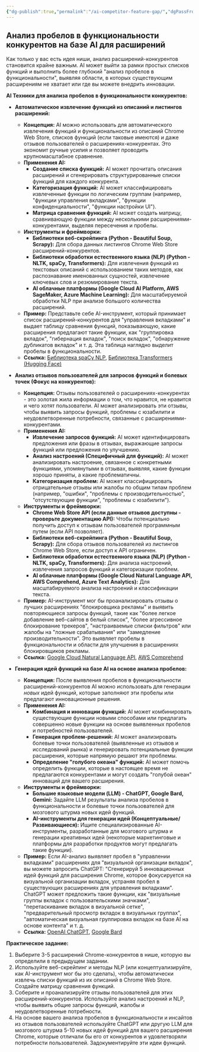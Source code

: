 ```yaml
---
{"dg-publish":true,"permalink":"/ai-competitor-feature-gap/","dgPassFrontmatter":true}
---
```




## Анализ пробелов в функциональности конкурентов на базе AI для расширений

Как только у вас есть идея ниши, анализ расширений-конкурентов становится крайне важным. AI может выйти за рамки простых списков функций и выполнить более глубокий "анализ пробелов в функциональности", выявляя области, в которых существующим расширениям не хватает или где вы можете внедрить инновации.

**AI Техники для анализа пробелов в функциональности конкурентов:**

*   **Автоматическое извлечение функций из описаний и листингов расширений:**
    *   **Концепция:** AI можно использовать для автоматического извлечения функций и функциональности из описаний Chrome Web Store, списков функций (если таковые имеются) и даже отзывов пользователей о расширениях-конкурентах. Это экономит ручные усилия и позволяет проводить крупномасштабное сравнение.
    *   **Применения AI:**
        *   **Создание списка функций:** AI может прочитать описания расширений и сгенерировать структурированные списки функций для каждого конкурента.
        *   **Категоризация функций:** AI может классифицировать извлеченные функции по логическим группам (например, "функции управления вкладками", "функции конфиденциальности", "функции настройки UI").
        *   **Матрица сравнения функций:** AI может создать матрицу, сравнивающую функции между несколькими расширениями-конкурентами, выделяя пересечения и пробелы.
    *   **Инструменты и фреймворки:**
        *   **Библиотеки веб-скрейпинга (Python - Beautiful Soup, Scrapy):** Для сбора данных листингов Chrome Web Store расширений-конкурентов.
        *   **Библиотеки обработки естественного языка (NLP) (Python - NLTK, spaCy, Transformers):** Для извлечения функций из текстовых описаний с использованием таких методов, как распознавание именованных сущностей, извлечение ключевых слов и резюмирование текста.
        *   **AI облачные платформы (Google Cloud AI Platform, AWS SageMaker, Azure Machine Learning):** Для масштабируемой обработки NLP при анализе большого количества расширений.
    *   **Пример:** Представьте себе AI-инструмент, который принимает список расширений-конкурентов для "управления вкладками" и выдает таблицу сравнения функций, показывающую, какие расширения предлагают такие функции, как "группировка вкладок", "гибернация вкладок", "поиск вкладок", "обнаружение дубликатов вкладок" и т. д. Эта таблица наглядно выделит пробелы в функциональности.
    *   **Ссылка:** [Библиотека spaCy NLP](https://spacy.io/), [Библиотека Transformers (Hugging Face)](https://huggingface.co/transformers/)

*   **Анализ отзывов пользователей для запросов функций и болевых точек (Фокус на конкурентов):**
    *   **Концепция:** Отзывы пользователей о расширениях-конкурентах - это золотая жила информации о том, что нравится, не нравится и чего хотят пользователи. AI может анализировать эти отзывы, чтобы выявить запросы функций, проблемы с юзабилити и неудовлетворенные потребности, связанные с расширениями-конкурентами.
    *   **Применения AI:**
        *   **Извлечение запросов функций:** AI может идентифицировать предложения или фразы в отзывах, выражающие запросы функций или предложения по улучшению.
        *   **Анализ настроений (Специфичный для функций):** AI может анализировать настроение, связанное с конкретными функциями, упомянутыми в отзывах, выявляя, какие функции хорошо приняты, а какие проблематичны.
        *   **Категоризация проблем:** AI может классифицировать отрицательные отзывы или жалобы по общим типам проблем (например, "ошибки", "проблемы с производительностью", "отсутствующие функции", "проблемы с юзабилити").
    *   **Инструменты и фреймворки:**
        *   **Chrome Web Store API (если данные отзывов доступны - проверьте документацию API):** Чтобы потенциально получить доступ к отзывам пользователей программным путем (если API позволяет).
        *   **Библиотеки веб-скрейпинга (Python - Beautiful Soup, Scrapy):** Для сбора отзывов пользователей из листингов Chrome Web Store, если доступ к API ограничен.
        *   **Библиотеки обработки естественного языка (NLP) (Python - NLTK, spaCy, Transformers):** Для анализа настроений, извлечения запросов функций и категоризации проблем.
        *   **AI облачные платформы (Google Cloud Natural Language API, AWS Comprehend, Azure Text Analytics):** Для масштабируемого анализа настроений и классификации текста.
    *   **Пример:** AI-инструмент мог бы проанализировать отзывы о лучших расширениях "блокировщика рекламы" и выявить повторяющиеся запросы функций, такие как "более легкое добавление веб-сайтов в белый список", "более агрессивное блокирование трекеров", "настраиваемые списки фильтров" или жалобы на "ложные срабатывания" или "замедление производительности". Это выявляет пробелы в функциональности и области для улучшения в расширениях блокировщиков рекламы.
    *   **Ссылка:** [Google Cloud Natural Language API](https://cloud.google.com/natural-language), [AWS Comprehend](https://aws.amazon.com/comprehend/)

*   **Генерация идей функций на базе AI на основе анализа пробелов:**
    *   **Концепция:** После выявления пробелов в функциональности расширений-конкурентов AI можно использовать для генерации *новых* идей функций, которые заполняют эти пробелы или предлагают инновационные решения.
    *   **Применения AI:**
        *   **Комбинация и инновации функций:** AI может комбинировать существующие функции новыми способами или предлагать совершенно новые функции на основе выявленных пробелов и потребностей пользователей.
        *   **Генерация проблем-решений:** AI может анализировать болевые точки пользователей (выявленные из отзывов и исследований рынка) и генерировать потенциальные функции расширения, которые напрямую решают эти проблемы.
        *   **Определение "голубого океана" функций:** AI может помочь определить функции, которые в настоящее время не предлагаются конкурентами и могут создать "голубой океан" инноваций для вашего расширения.
    *   **Инструменты и фреймворки:**
        *   **Большие языковые модели (LLM) - ChatGPT, Google Bard, Gemini:** Задайте LLM результаты анализа пробелов в функциональности и болевые точки пользователей для мозгового штурма новых идей функций.
        *   **AI-инструменты для генерации идей (Концептуальные/Развивающиеся):** Ищите специализированные AI-инструменты, разработанные для мозгового штурма и генерации креативных идей (некоторые маркетинговые и платформы для разработки продуктов могут предлагать такие функции).
    *   **Пример:** Если AI-анализ выявляет пробел в "управлении вкладками" расширениях для "визуальной организации вкладок", вы можете запросить ChatGPT: "Сгенерируй 5 инновационных идей функций для расширения Chrome, которое фокусируется на визуальной организации вкладок, устраняя пробел в существующих расширениях для управления вкладками". ChatGPT может предложить такие функции, как "визуальные группы вкладок с пользовательскими значками", "перетаскивание вкладок в визуальной сетке", "предварительный просмотр вкладок в визуальных группах", "автоматическая визуальная группировка вкладок на базе AI на основе контента" и т. д.
    *   **Ссылка:** [OpenAI ChatGPT](https://chat.openai.com/), [Google Bard](https://bard.google.com/)

**Практическое задание:**

1.  Выберите 3-5 расширений Chrome-конкурентов в нише, которую вы определили в предыдущем задании.
2.  Используйте веб-скрейпинг и методы NLP (или концептуализируйте, как AI-инструмент мог бы это сделать), чтобы автоматически извлечь списки функций из их описаний в Chrome Web Store. Создайте матрицу сравнения функций.
3.  Соберите и проанализируйте отзывы пользователей для этих расширений-конкурентов. Используйте анализ настроений и NLP, чтобы выявить общие запросы функций, жалобы и неудовлетворенные потребности.
4.  На основе вашего анализа пробелов в функциональности и инсайтов из отзывов пользователей используйте ChatGPT или другую LLM для мозгового штурма 5-10 новых идей функций для вашего расширения Chrome, которые отличали бы его от конкурентов и удовлетворяли потребности пользователей. Задокументируйте эти идеи функций.
